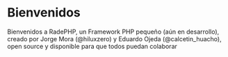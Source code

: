 Bienvenidos
=======


Bienvenidos a RadePHP, un Framework PHP pequeño (aún en desarrollo), creado por Jorge Mora (@hiluxzero) y Eduardo Ojeda (@calcetin_huacho), open source y disponible para que todos puedan colaborar

